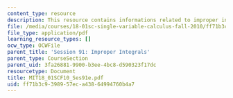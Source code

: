 ```yaml
---
content_type: resource
description: This resource contains informations related to improper integrals.
file: /media/courses/18-01sc-single-variable-calculus-fall-2010/ff71b3c9398957eca43864994760b4a7_MIT18_01SCF10_Ses91e.pdf
file_type: application/pdf
learning_resource_types: []
ocw_type: OCWFile
parent_title: 'Session 91: Improper Integrals'
parent_type: CourseSection
parent_uid: 3fa26881-9900-b3ee-4bc8-d590323f17dc
resourcetype: Document
title: MIT18_01SCF10_Ses91e.pdf
uid: ff71b3c9-3989-57ec-a438-64994760b4a7
---
```

